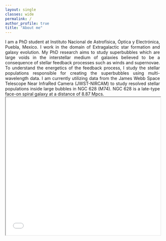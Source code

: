 ```yaml
---
layout: single
classes: wide
permalink: /
author_profile: true
title: "About me"
---
```


<div align="justify"> I am a PhD student at Instituto Nacional de Astrofísica, Óptica y Electrónica, Puebla, Mexico. I work in the domain of Extragalactic star formation and galaxy     evolution. My PhD research aims to study superbubbles which are large voids in the interstellar medium of galaxies believed to be a consequence of stellar feedback processes such as winds and supernovae. To understand the energetics of the feedback process, I study the stellar populations responsible for creating the superbubbles using multi-wavelength data. I am currently utilizing data from the James Webb Space Telescope Near InfraRed Camera (JWST-NIRCAM) to study resolved stellar populations inside large bubbles in NGC 628 (M74). NGC 628 is a late-type face-on spiral galaxy at a distance of 8.87 Mpcs. </div>

<iframe
  src="[https://30days.streamlit.app?embed=true](https://jack3690-insist-webtools-pista-webtool-d79yxm.streamlitapp.com/)"
  style="height: 450px; width: 100%;"
></iframe>
